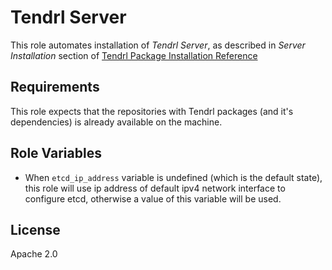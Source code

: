 Tendrl Server
=============

This role automates installation of *Tendrl Server*, as described in *Server
Installation* section of [Tendrl Package Installation
Reference](https://github.com/Tendrl/documentation/wiki/Tendrl-Package-Installation-Reference)

Requirements
------------

This role expects that the repositories with Tendrl packages (and it's
dependencies) is already available on the machine.

Role Variables
--------------

* When `etcd_ip_address` variable is undefined (which is the default state),
  this role will use ip address of default ipv4 network interface to configure
  etcd, otherwise a value of this variable will be used.

License
-------

Apache 2.0
